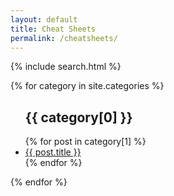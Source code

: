 ```yaml
---
layout: default
title: Cheat Sheets
permalink: /cheatsheets/
---
```


{% include search.html %}

{% for category in site.categories %}

  <ul id="myUL" class="ul">
    <h2>{{ category[0] }}</h2>
    {% for post in category[1] %}
      <li><a href="{{ post.url | relative_url }}">{{ post.title }}</a></li>
    {% endfor %}
  </ul>
{% endfor %}
